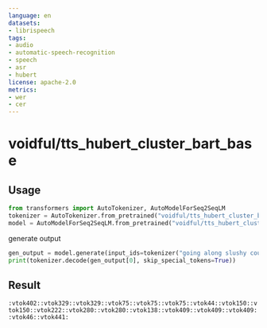 ```yaml
---
language: en
datasets:
- librispeech
tags:
- audio
- automatic-speech-recognition
- speech
- asr
- hubert
license: apache-2.0
metrics:
- wer
- cer
---
```


# voidful/tts_hubert_cluster_bart_base


## Usage
````python
from transformers import AutoTokenizer, AutoModelForSeq2SeqLM
tokenizer = AutoTokenizer.from_pretrained("voidful/tts_hubert_cluster_bart_base")
model = AutoModelForSeq2SeqLM.from_pretrained("voidful/tts_hubert_cluster_bart_base")
````
generate output
```python
gen_output = model.generate(input_ids=tokenizer("going along slushy country roads and speaking to damp audience in drifty school rooms day after day for a fortnight he'll have to put in an appearance at some place of worship on sunday morning and he can come to ask immediately afterwards",return_tensors='pt').input_ids, max_length=1024)
print(tokenizer.decode(gen_output[0], skip_special_tokens=True))
```

## Result
`:vtok402::vtok329::vtok329::vtok75::vtok75::vtok75::vtok44::vtok150::vtok150::vtok222::vtok280::vtok280::vtok138::vtok409::vtok409::vtok409::vtok46::vtok441:`